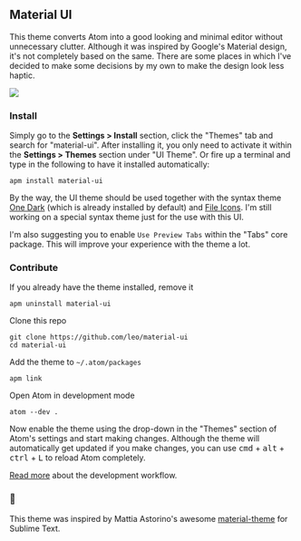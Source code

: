 ## Material UI

This theme converts Atom into a good looking and minimal editor without unnecessary clutter. Although it was inspired by Google's Material design, it's not completely based on the same. There are some places in which I've decided to make some decisions by my own to make the design look less haptic.

<a href="https://raw.githubusercontent.com/leo/material-ui/screenshots/with-code.png" target="_blank">
  <img src="https://raw.githubusercontent.com/leo/material-ui/screenshots/with-code.png">
</a>

### Install

Simply go to the __Settings > Install__ section, click the "Themes" tab and search for "material-ui". After installing it, you only need to activate it within the __Settings > Themes__ section under "UI Theme". Or fire up a terminal and type in the following to have it installed automatically:

```
apm install material-ui
```

By the way, the UI theme should be used together with the syntax theme [One Dark][1] (which is already installed by default) and [File Icons][2]. I'm still working on a special syntax theme just for the use with this UI.

I'm also suggesting you to enable `Use Preview Tabs` within the "Tabs" core package. This will improve your experience with the theme a lot.

### Contribute

If you already have the theme installed, remove it

```shell
apm uninstall material-ui
```

Clone this repo

```shell
git clone https://github.com/leo/material-ui
cd material-ui
```

Add the theme to `~/.atom/packages`

```shell
apm link
```

Open Atom in development mode

```shell
atom --dev .
```

Now enable the theme using the drop-down in the "Themes" section of Atom's settings and start making changes. Although the theme will automatically get updated if you make changes, you can use <kbd>cmd</kbd> + <kbd>alt</kbd> + <kbd>ctrl</kbd> + <kbd>L</kbd> to reload Atom completely.

[Read more][3] about the development workflow.

### :crown:

This theme was inspired by Mattia Astorino's awesome [material-theme][5] for Sublime Text.

[1]: https://atom.io/themes/one-dark-syntax
[2]: https://atom.io/packages/file-icons
[3]: https://atom.io/docs/latest/hacking-atom-creating-a-theme#development-workflow
[5]: https://github.com/equinusocio/material-theme
